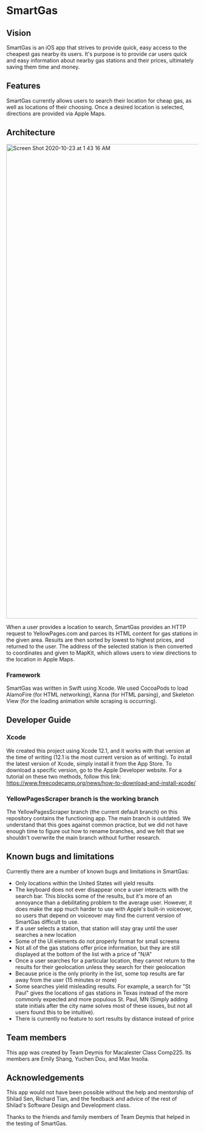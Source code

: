 # SmartGas
## Vision
SmartGas is an iOS app that strives to provide quick, easy access to the cheapest gas nearby its users.  It's purpose is to provide car users quick and easy information about nearby gas stations and their prices, ultimately saving them time and money.
## Features
SmartGas currently allows users to search their location for cheap gas, as well as locations of their choosing.  Once a desired location is selected, directions are provided via Apple Maps.
## Architecture

<img width="1250" alt="Screen Shot 2020-10-23 at 1 43 16 AM" src="https://user-images.githubusercontent.com/38991941/96965142-47304c00-14d1-11eb-823f-dafefa2bad90.png">

When a user provides a location to search, SmartGas provides an HTTP request to YellowPages.com and parces its HTML content for gas stations in the given area.  Results are then sorted by lowest to highest prices, and returned to the user. The address of the selected station is then converted to coordinates and given to MapKit, which allows users to view directions to the location in Apple Maps.
### Framework
SmartGas was written in Swift using Xcode. We used CocoaPods to load AlamoFire (for HTML networking), Kanna (for HTML parsing), and Skeleton View (for the loading animation while scraping is occurring).
## Developer Guide
### Xcode
We created this project using Xcode 12.1, and it works with that version at the time of writing (12.1 is the most current version as of writing). To install the latest version of Xcode, simply install it from the App Store. To download a specific version, go to the Apple Developer website. For a tutorial on these two methods, follow this link: https://www.freecodecamp.org/news/how-to-download-and-install-xcode/
### YellowPagesScraper branch is the working branch
The YellowPagesScraper branch (the current default branch) on this repository contains the functioning app.  The main branch is outdated.  We understand that this goes against common practice, but we did not have enough time to figure out how to rename branches, and we felt that we shouldn't overwrite the main branch without further research.
## Known bugs and limitations
Currently there are a number of known bugs and limitations in SmartGas:

* Only locations within the United States will yield results
* The keyboard does not ever disappear once a user interacts with the search bar. This blocks some of the results, but it's more of an annoyance than a debilitating problem to the average user. However, it does make the app much harder to use with Apple's built-in voiceover, so users that depend on voiceover may find the current version of SmartGas difficult to use.
* If a user selects a station, that station will stay gray until the user searches a new location
* Some of the UI elements do not properly format for small screens
* Not all of the gas stations offer price information, but they are still displayed at the bottom of the list with a price of "N/A"
* Once a user searches for a particular location, they cannot return to the results for their geolocation unless they search for their geolocation
* Because price is the only priority in the list, some top results are far away from the user (15 minutes or more)
* Some searches yield misleading results. For example, a search for "St Paul" gives the locations of gas stations in Texas instead of the more commonly expected and more populous St. Paul, MN (Simply adding state initials after the city name solves most of these issues, but not all users found this to be intuitive).
* There is currently no feature to sort results by distance instead of price

## Team members
This app was created by Team Deymis for Macalester Class Comp225. Its members are Emily Shang, Yuchen Dou, and Max Insolia.

## Acknowledgements
This app would not have been possible without the help and mentorship of Shilad Sen, Richard Tian, and the feedback and advice of the rest of Shilad's Software Design and Development class.

Thanks to the friends and family members of Team Deymis that helped in the testing of SmartGas.
